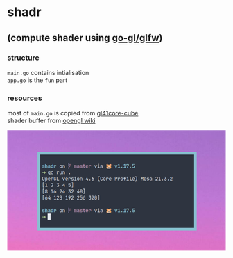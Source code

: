 # shadr
## (compute shader using [go-gl/glfw](https://github.com/go-gl/glfw))

### structure
`main.go` contains intialisation\
`app.go` is the `fun` part

### resources
most of `main.go` is copied from [gl41core-cube](https://github.com/go-gl/example/tree/master/gl41core-cube)\
shader buffer from [opengl wiki](https://www.khronos.org/opengl/wiki/Shader_Storage_Buffer_Object)

![screen](screen.png)

